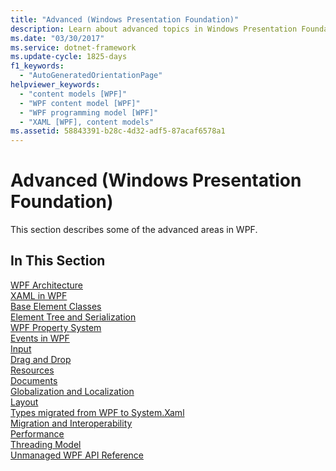 ```yaml
---
title: "Advanced (Windows Presentation Foundation)"
description: Learn about advanced topics in Windows Presentation Foundation, such as architecture, base element classes, and the property system.
ms.date: "03/30/2017"
ms.service: dotnet-framework
ms.update-cycle: 1825-days
f1_keywords:
  - "AutoGeneratedOrientationPage"
helpviewer_keywords:
  - "content models [WPF]"
  - "WPF content model [WPF]"
  - "WPF programming model [WPF]"
  - "XAML [WPF], content models"
ms.assetid: 58843391-b28c-4d32-adf5-87acaf6578a1
---
```

# Advanced (Windows Presentation Foundation)

This section describes some of the advanced areas in WPF.

## In This Section

[WPF Architecture](wpf-architecture.md)\
[XAML in WPF](../xaml/index.md)\
[Base Element Classes](base-elements.md)\
[Element Tree and Serialization](element-tree-and-serialization.md)\
[WPF Property System](properties-wpf.md)\
[Events in WPF](events-wpf.md)\
[Input](input-wpf.md)\
[Drag and Drop](drag-and-drop.md)\
[Resources](resources-wpf.md)\
[Documents](documents.md)\
[Globalization and Localization](globalization-and-localization.md)\
[Layout](layout.md)\
[Types migrated from WPF to System.Xaml](types-migrated-from-wpf-to-system.md)\
[Migration and Interoperability](migration-and-interoperability.md)\
[Performance](performance.md)\
[Threading Model](threading-model.md)\
[Unmanaged WPF API Reference](wpf-unmanaged-api-reference.md)
